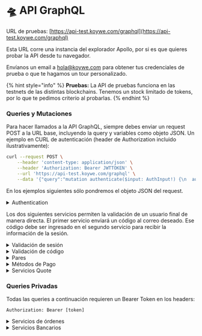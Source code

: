 # 🛸 API GraphQL

URL de pruebas: [https://api-test.koywe.com/graphql](https://api-test.koywe.com/graphql)

Esta URL corre una instancia del explorador Apollo, por si es que quieres probar la API desde tu navegador.

Envíanos un email a [hola@koywe.com](mailto:hola@koywe.com) para obtener tus credenciales de prueba o que te hagamos un tour personalizado.

{% hint style="info" %}
**Pruebas:** La API de pruebas funciona en las testnets de las distintas blockchains. Tenemos un stock limitado de tokens, por lo que te pedimos criterio al probarlas.
{% endhint %}

### Queries y Mutaciones

Para hacer llamados a la API GraphQL, siempre debes enviar un request POST a la URL base, incluyendo la query y variables como objeto JSON. Un ejemplo en CURL de autenticación (header de Authorization incluido ilustrativamente):

```bash
curl --request POST \
    --header 'content-type: application/json' \
    --header 'Authorization: Bearer JWTTOKEN' \
    --url 'https://api-test.koywe.com/graphql' \
    --data '{"query":"mutation authenticate($input: AuthInput!) {\n  authenticate(input: $input) {\n    token\n  }\n}","variables":{"input":{"clientId":"63631a561f41f8fd18f8c3e0","secret":"supersecretstringFTW"}}}'
```

En los ejemplos siguientes sólo pondremos el objeto JSON del request.

<details>

<summary>Authentication</summary>

devuelve un Bearer Token que dura 24 horas.

Require: `clientId`, `secret`

Opcional: `email`. Este campo asocia las transacciones a una cuenta de usuario específica y permite ver la información asociada a esta.

```json
"mutation":
"mutation authenticate($input: AuthInput!) {
  authenticate(input: $input) {
    token
  }
}",
"variables" :
{
  "input": {
    "clientId": "63631a561f41f8fd18f8c3e0",
    "secret": "secretpassword"
    "email": "email@domain.com" –-> optional
  }
}
```

</details>

Los dos siguientes servicios permiten la validación de un usuario final de manera directa. El primer servicio enviará un código al correo deseado. Ese código debe ser ingresado en el segundo servicio para recibir la información de la sesión.

<details>

<summary>Validación de sesión</summary>

Envía un código de 6 dígitos al email entregado en el input.

```json
"mutation":
"mutation ValidateAccount($input: ValidateAccountInput!) {
  validateAccount(input: $input) {
    _id
  }
}",
"variables" :
{
  "input": {
    "email": "email@domain.com",
    "clientId": "f87aad3as90fe5489bb5099f"
  }
}
```

</details>

<details>

<summary>Validación de código</summary>

el valor de `code` en el input debe ser recogido del correo enviado por el servicio anterior.

```json
"mutation":
"mutation ValidateCode($input: ValidateCodeInput!) {
  validateCode(input: $input) {
    token
    isIdentify
    needVerificate
    identity
    firstOp
  }
}",
"variables" :
{
  "input": {
    "clientId": "40401a5615d9d8fd18f8a0b4",
    "code": "940577",
    "email": "example@domain.com"
  }
}
```

</details>

<details>

<summary>Pares</summary>

Obtener los pares de moneda-tokens soportados.

Opcional: `symbol.` El símbolo de la moneda a elección. `clientId`

```json
"query":
"query GetCurrencyTokens($input: GetCurrenciesInput!) {
  GetCurrencyTokens(input: $input) {
    ID
    name
    symbol
    decimals
    clientId
    logo
    limits {
      min
      max
    }
    tokens {
      ID
      name
      symbol
      decimals
      logo
    }
  }
}",
"variables":
{
  "input": {
    "symbol": null,
    "clientId": null
  }
}
```

Obtener los pares de token-monedas soportados.

Opcional: `symbol.` El símbolo del cripto a elección. `clientId`

```json
"query":
"query GetTokenCurrencies($input: GetCurrenciesInput!) {
  GetTokenCurrencies(input: $input) {
    ID
    name
    symbol
    decimals
    clientId
    logo
    currencies {
      ID
      name
      symbol
      decimals
      logo
      limits {
        min
        max
      }
    }
  }
}",
"variables":
{
  "input": {
    "symbol": null,
    "clientId": null
  }
}
```

</details>

<details>

<summary>Métodos de Pago</summary>

Listado de los medios de pago disponibles y sus detalles (fee, datos de transferencia, etc) para una moneda específica.

Requiere: `symbol`

Opcional: `clientId.` La lista de medios de pago disponibles pueden variar de acuerdo a este parámetro.

```json
"query":
"query GetPaymentProviderList($input: GetPaymentProviderListInput!) {
  getPaymentProviderList(input: $input) {
    ID
    name
    clientId
    description
    fee //Includes Koywe Fee
    Logo // example value: https://rampa.koywe.com/paymentProviders/exampleImage.svg
    details //Currently applies only to Wire payment method
  }
}",
"variables":
{
  "input": {
    "symbol": "COP"
    "clientId": "f87aad3as90fe5489bb5099f"
  }
}
```

</details>

<details>

<summary>Servicios Quote</summary>

### Consultar Quote

Devuelve un "Quote". Recive un quoteId.

<pre class="language-json"><code class="lang-json"><strong>"query":
</strong><strong>"query GetQuote($quoteId: String!) {
</strong>  getQuote(quoteId: $quoteId) {
    amountIn
    amountOut
    symbolIn
    symbolOut
    paymentMethodId
    koyweFee
    netFee
    netAmountIn // = amountIn - koyweFee - networkFee
    validFor
    validUntil
  }
}",
"variables":
{
  "quoteId": "63c59396a38c6506a620162f"
}
</code></pre>

En todas estas queries, el parámetro `clientId` será ignorado si el request tiene el token JWT de autenticación en los headers.

### Crear Quote

```json
"mutation":
"mutation CreateOrder($input: OrderInput!) {
  createOrder(input: $input) {
    orderId
    quoteId
    symbolOut
    symbolIn
    amountOut
    amountIn
    paymentMethodId
    providedAddress
    providedAction
    email
    documentNumber
    metadata
  }
}",
"variables":
{
  "input": {
    "amountIn": 3716338,
    "amountOut": 3.3,
    "symbolIn": "CLP",
    "symbolOut": "ETH",
    "paymentMethodId": null,
    "validFor": 30, //measured in seconds
    "validUntil": "15:02:44Z",
    "networkFee": 4000,
    "koyweFee": 2338,
    "netAmountIn": 3710000, // = amountIn - koyweFee - networkFee
    "executable": false //set false by default. If value is set true, we store it and return a UUID.
  }
}
```

</details>

### Queries Privadas

Todas las queries a continuación requieren un Bearer Token en los headers:

`Authorization: Bearer [token]`

<details>

<summary>Servicios de órdenes</summary>

## Crear Orden

Crea una orden de compra o venta, retorna un UUID para seguimiento (`orderId`) y, dependiendo del medio de pago, una URL para realizarlo (`providerData`).&#x20;

Para llamadas autenticadas sin haber asociado un `email`, debe incluirse uno como parámetro para asociar la transacción a un usuario específico.

Necesitas introducir `amountIn` o `amountOut`, no ambos.

### On ramp

Requiere: `destinationAddress`,  `quoteId o symbolIn, symbolOut, amountIn, amountOut, y paymentMethodId`.

### Off ramp

Requiere: `destinationAddress`,  `quoteId o symbolIn, symbolOut, amountIn, amountOut.`

Opcional: `email` (obligatorio si no se está autenticado con email), `documentNumber` (para facilitar la conciliación bancaria).

```json
"mutation":
"mutation CreateOrder($input: OrderInput!) {
  createOrder(input: $input) {
    orderId
  }
}"
"variables":
{
  "input": {
    "quoteId": null, //nullable. if provided and quote is still valid, 
                    //symbolIn, symbolOut, amountIn, amountOut, 
                    //and paymentMethodId are nullable
    "amountIn": 1.100.000,
    "amountOut": 1,
    "email": "example@domain.com", //for API calls
    "documentNumber": null,
    "paymentMethodId": "632d7fe6237ded3a748112cf", // mandatory, from the list detailed above,
    "destinationAddress": "0x40f9bf922c23c43acdad71Ab4425280C0ffBD697", // Will return error if address is invalid,
    "symbolIn": CLP,
    "symbolOut": ETH,
    "metadata": null
  }
}
```

## Consultar Orden

```json
"query":
"query GetOrder($input: GetOrderInput!) {
  getOrder(input: $input){
    orderId
    quoteId
    symbolIn
    symbolOut
    amountIn
    amountOut
    email
    exchangeRate
    koyweFee
    status
    outReceipt
    dates {
      confirmationDate
      paymentDate
      executionDate
      deliveryDate
    }
    destinationAddress
    networkFee
    paymentMethodId
    metadata
    logoIn
    logoOut
  }
}"
"variables":
{
  "input": {
    "UUID": "02a5f0c7-b9bf-48e0-8b5d-190d2e2f7fc1"
  }
}
```

## Lista de órdenes pasadas

Retorna una lista de todas las órdenes asociadas al `clientId` o al `email` especificado al autenticarse.

```json
"query":
"query Orders {
  orders {
    orders {
      orderId
      quoteId
      koyweFee
      networkFee
      symbolIn
      symbolOut
      amountIn
      amountOut
      paymentMethodId
      destinationAddress
      email
      exchangeRate,
      status
      date {
        confirmationDate
        paymentDate
        executionDate
        deliveryDate
      },
      outReceipt
      metadata
      logoIn
      logoOut
    },
    pagination {
      totalcount
      pageSize
      pageNumber
    }
  }
}"
```

</details>

<details>

<summary>Servicios Bancarios</summary>

### Get Bank Account

```json
"query":
"query GetBankAccount($filters: FiltersBankAccount!) {
  getBankAccount(filters: $filters) {
    _id
    name
    bankCode
    countryCode
    currencySymbol
    accountNumber
    account
  }
}"
"variables":
{
  "filters": {
    "countryCode": "CHL",
    "currencySymbol": "CLP"
  }
}
```

### Get Bank Info by Country

```json
"query":
"query GetBankInfoByCountry($countryCode: String!) {
  getBankInfoByCountry(countryCode: $countryCode) {
    bankCode
    name
    institutionName
    transferCode
  }
}"
"variables":
{
  "countryCode": "CHL"
}
```

### Create Bank Account

optional: `bankCode, documentNumber`

```json
"mutation":
"mutation CreateBankAccount($input: BankAccountInput!) {
  getBankAccount(filters: $filters) {
    _id
    bankCode
    countryCode
    currencySymbol
    accountNumber
    account
  }
}"
"variables":
{
  "input": {
    "bankCode": "SANTANDER",
    "accountNumber": "0123123123",
    "countryCode": "CHL",
    "currencySymbol": "CLP"
  }
}
```

### Delete Bank Account

```json
"mutation":
"mutation DeleteBankAccount($input: DeleteBankAccountInput!) {
  deleteBankAccount(input: $input) {
    _id
    bankCode
    countryCode
    currencySymbol
    accountNumber
    account
  }
}"
"variables":
{
  "input": {
    "_id": "63bd75901ea16ea6e23109b5",
    "countryCode": "CHL",
    "currencySymbol": "CLP"
  }
}
```

</details>

